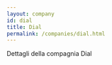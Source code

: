 ```yaml
---
layout: company
id: dial
title: Dial
permalink: /companies/dial.html
---
```


Dettagli della compagnia Dial